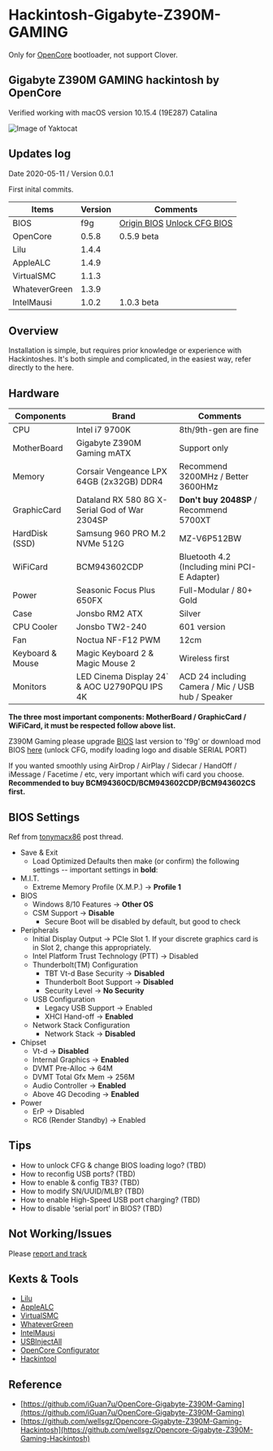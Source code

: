 # Hackintosh-Gigabyte-Z390M-GAMING
Only for [OpenCore](https://github.com/acidanthera/OpenCorePkg) bootloader, not support Clover.

## Gigabyte Z390M GAMING hackintosh by OpenCore

Verified working with macOS version 10.15.4 (19E287) Catalina

![Image of Yaktocat](https://octodex.github.com/images/yaktocat.png)

## Updates log

Date 2020-05-11 / Version 0.0.1

First inital commits.





Items | Version | Comments
------------ | ------------- | -------------
BIOS | f9g | [Origin BIOS]() [Unlock CFG BIOS]()
OpenCore | 0.5.8 | 0.5.9 beta
Lilu | 1.4.4 | 
AppleALC | 1.4.9 |
VirtualSMC | 1.1.3 |
WhateverGreen | 1.3.9 |
IntelMausi | 1.0.2 | 1.0.3 beta

## Overview
Installation is simple, but requires prior knowledge or experience with Hackintoshes. 
It's both simple and complicated, in the easiest way, refer directly to the here.


## Hardware
Components | Brand | Comments
------------ | ------------- | -------------
CPU | Intel i7 9700K | 8th/9th-gen are fine
MotherBoard | Gigabyte Z390M Gaming mATX | Support only
Memory | Corsair Vengeance LPX 64GB (2x32GB) DDR4 | Recommend 3200MHz / Better 3600HMz
GraphicCard | Dataland RX 580 8G X-Serial God of War 2304SP | **Don't buy 2048SP** / Recommend 5700XT
HardDisk (SSD) | Samsung 960 PRO M.2 NVMe 512G | MZ-V6P512BW
WiFiCard | BCM943602CDP | Bluetooth 4.2 (Including mini PCI-E Adapter)
Power | Seasonic Focus Plus 650FX | Full-Modular / 80+ Gold
Case | Jonsbo RM2 ATX | Silver
CPU Cooler | Jonsbo TW2-240 | 601 version
Fan | Noctua NF-F12 PWM | 12cm
Keyboard & Mouse | Magic Keyboard 2 & Magic Mouse 2 | Wireless first
Monitors | LED Cinema Display 24` & AOC U2790PQU IPS 4K | ACD 24 including Camera / Mic / USB hub / Speaker

**The three most important components: MotherBoard / GraphicCard / WiFiCard, it must be respected follow above list.**

Z390M Gaming please upgrade [BIOS](https://www.gigabyte.com/Motherboard/Z390-M-GAMING-rev-10/support#support-dl-bios) last version to 'f9g' or download mod BIOS [here]() (unlock CFG, modify loading logo and disable SERIAL PORT)

If you wanted smoothly using AirDrop / AirPlay / Sidecar / HandOff / iMessage / Facetime / etc, very important which wifi card you choose. **Recommended to buy BCM94360CD/BCM943602CDP/BCM943602CS first.**


## BIOS Settings
Ref from [tonymacx86](https://www.tonymacx86.com/threads/success-jbarnettes-build-gigabyte-z390-m-gaming-i9-9900k-sapphire-rx-vega-64-8gb-32gb-ram-macos-10-14-3-w-usb3-working.273381/) post thread.

* Save & Exit
    - Load Optimized Defaults then make (or confirm) the following settings -- important settings in **bold**:
* M.I.T.
    - Extreme Memory Profile (X.M.P.) → **Profile 1**
* BIOS
    - Windows 8/10 Features → **Other OS**
    - CSM Support → **Disable**
        - Secure Boot will be disabled by default, but good to check
* Peripherals
    - Initial Display Output → PCIe Slot 1. If your discrete graphics card is in Slot 2, change this appropriately.
    - Intel Platform Trust Technology (PTT) → Disabled
    - Thunderbolt(TM) Configuration
        - TBT Vt-d Base Security → **Disabled**
        - Thunderbolt Boot Support → **Disabled**
        - Security Level → **No Security**
    - USB Configuration
        - Legacy USB Support → Enabled
        - XHCI Hand-off → **Enabled**
    - Network Stack Configuration
        - Network Stack → **Disabled**
* Chipset
    - Vt-d → **Disabled**
    - Internal Graphics → **Enabled**
    - DVMT Pre-Alloc → 64M
    - DVMT Total Gfx Mem → 256M
    - Audio Controller → **Enabled**
    - Above 4G Decoding → **Enabled**
* Power
    - ErP → Disabled
    - RC6 (Render Standby) → Enabled


## Tips
* How to unlock CFG & change BIOS loading logo? (TBD)
* How to reconfig USB ports? (TBD)
* How to enable & config TB3? (TBD)
* How to modify SN/UUID/MLB? (TBD)
* How to enable High-Speed USB port charging? (TBD)
* How to disable 'serial port' in BIOS? (TBD)


## Not Working/Issues
Please [report and track](https://github.com/BenjaminX/Hackintosh-Gigabyte-Z390M-GAMING/issues)


## Kexts & Tools
* [Lilu](https://github.com/acidanthera/Lilu)
* [AppleALC](https://github.com/acidanthera/AppleALC)
* [VirtualSMC](https://github.com/acidanthera/VirtualSMC)
* [WhateverGreen](https://github.com/acidanthera/WhateverGreen)
* [IntelMausi](https://github.com/acidanthera/IntelMausi)
* [USBInjectAll](https://bitbucket.org/RehabMan/os-x-usb-inject-all)
* [OpenCore Configurator](https://mackie100projects.altervista.org/opencore-configurator)
* [Hackintool](https://github.com/headkaze/Hackintool)


## Reference
* [https://github.com/iGuan7u/OpenCore-Gigabyte-Z390M-Gaming](https://github.com/iGuan7u/OpenCore-Gigabyte-Z390M-Gaming)
* [https://github.com/wellsgz/Opencore-Gigabyte-Z390M-Gaming-Hackintosh](https://github.com/wellsgz/Opencore-Gigabyte-Z390M-Gaming-Hackintosh)



